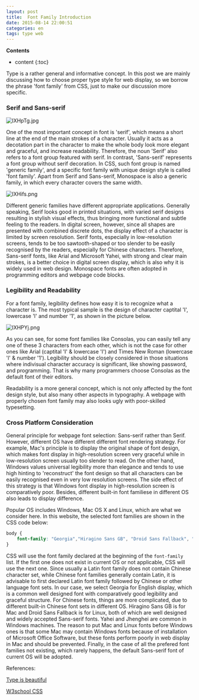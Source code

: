 ```yaml
---
layout: post
title:  Font Family Introduction
date: 2015-08-14 22:00:51 
categories: en
tags: type web
---
```


__Contents__

* content
{:toc}

Type is a rather general and informative concept. In this post we are mainly discussing how to choose proper type style for web display, so we borrow the phrase 'font family' from CSS, just to make our discussion more specific.

### Serif and Sans-serif

![lXHpTg.jpg](https://s2.ax1x.com/2020/01/15/lXHpTg.jpg)

One of the most important concept in font is 'serif', which means a short line at the end of the main strokes of a character. Usually it acts as a decotation part in the character to make the whole body look more elegant and graceful, and increase readability. Therefore, the noun 'Serif' also refers to a font group featured with serif. In contrast, 'Sans-serif' represents a font group without serif decoration. In CSS, such font group is named 'generic family', and a specific font family with unique design style is called 'font family'. Apart from Serif and Sans-serif, Monospace is also a generic family, in which every character covers the same width. 

<!-- ![](/images/font-family.png) -->
![lXHifs.png](https://s2.ax1x.com/2020/01/15/lXHifs.png)

Different generic families have different appropriate applications. Generally speaking, Serif looks good in printed situations, with varied serif designs resulting in stylish visual effects, thus bringing more functional and subtle feeling to the readers. In digital screen, however, since all shapes are presented with combined discrete dots, the display effect of a character is limited by screen resolution. Serif fonts, especially in low-resolution screens, tends to be too sawtooth-shaped or too slender to be easily recognised by the readers, especially for Chinese characters. Therefore, Sans-serif fonts, like Arial and Microsoft Yahei, with strong and clear main strokes, is a better choice in digital screen display, which is also why it is widely used in web design. Monospace fonts are often adopted in programming editors and webpage code blocks. 

### Legibility and Readability

For a font family, legibility defines how easy it is to recognize what a character is. The most typical sample is the design of character captital 'I', lowercase 'l' and number '1', as shown in the picture below.

<!-- ![](/images/font-legi.png) -->
![lXHPYj.png](https://s2.ax1x.com/2020/01/15/lXHPYj.png)

As you can see, for some font families like Consolas, you can easily tell any one of these 3 characters from each other, which is not the case for other ones like Arial (captital 'I' & lowercase 'l') and Times New Roman (lowercase 'l' & number '1'). Legibility should be closely considered in those situations where indivisual character accuracy is significant, like showing password, and programming. That is why many programmers choose Consolas as the default font of their editors.

Readability is a more general concept, which is not only affected by the font design style, but also many other aspects in typography. A webpage with properly chosen font family may also looks ugly with poor-skilled typesetting.

### Cross Platform Consideration

General principle for webpage font selection: Sans-serif rather than Serif. However, different OS have different different font rendering strategy. For example, Mac's principle is to display the original shape of font design, which makes font display in high-resolution screen very graceful while in low-resolution screen usually too slender to read. On the other hand, Windows values universal legibility more than elegance and tends to use high hinting to 'reconstruct' the font design so that all characters can be easily recognised even in very low resolution screens. The side effect of this strategy is that Windows font display in high-resolution screen is comparatively poor. Besides, different built-in font familiese in different OS also leads to display difference.  

Popular OS includes Windows, Mac OS X and Linux, which are what we consider here. In this website, the selected font families are shown in the CSS code below:

```css
body {
    font-family: "Georgia","Hiragino Sans GB", "Droid Sans Fallback", "Microsoft JhengHei", "Microsoft YaHei",sans-serif;
}
```

CSS will use the font family declared at the beginning of the `font-family` list. If the first one does not exist in current OS or not applicable, CSS will use the next one. Since usually a Latin font family does not contain Chinese character set, while Chinese font families generally contain Latin, it is advisable to first declared Latin font family followed by Chinese or other language font sets. In our case, we select Georgia for English display, which is a common well designed font with comparatively good legibility and graceful structure. For Chinese fonts, things are more complicated, due to different built-in Chinese font sets in different OS.  Hiragino Sans GB is for Mac and Droid Sans Fallback is for Linux, both of which are well designed and widely accepted Sans-serif fonts. Yahei and Jhenghei are common in Windows machines. The reason to put Mac and Linux fonts before Windows ones is that some Mac may contain Windows fonts because of installation of Microsoft Office Software, but these fonts perform poorly in web display in Mac and should be prevented. Finally, in the case of all the prefered font families not existing, which rarely happens, the default Sans-serif font of current OS will be adopted. 
 
 References:
  
[Type is beautiful](http://www.typeisbeautiful.com/2010/03/2190/)

[W3school CSS](http://www.w3schools.com/css/css_font.asp)
  
